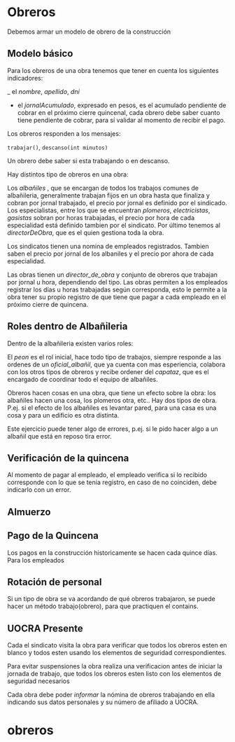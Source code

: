 # Obreros
Debemos armar un modelo de obrero de la construcción

## Modelo básico
Para los obreros de una obra tenemos que tener en cuenta los siguientes indicadores:

_ el _nombre_, _apellido_, _dni_
- el _jornalAcumulado_, expresado en pesos, es el acumulado pendiente de cobrar en el próximo cierre quincenal, cada obrero debe saber cuanto tiene pendiente de cobrar, para sí validar al momento de recibir el pago.

Los obreros responden a los mensajes:

`trabajar()`, `descanso(int minutos)`

Un obrero debe saber si esta trabajando o en descanso.

Hay distintos tipo de obreros en una obra:

Los _albañiles_ , que se encargan de todos los trabajos comunes de albañileria, generalmente trabajan fijos en un obra hasta que finaliza y cobran por jornal trabajado, el precio por jornal es definido por el sindicado.
Los especialistas, entre los que se encuentran _plomeros_, _electricistas_, _gasistas_ sobran por horas trabajadas, el precio por hora de cada especialidad está definido tambien por el sindicato. Por último tenemos al _directorDeObra_, que es el quien gestiona toda la obra.

Los sindicatos tienen una nomina de empleados registrados. Tambien saben el precio por jornal de los albaniles y el precio por ahora de cada especialidad.

Las obras tienen un _director_de_obra_ y conjunto de obreros que trabajan por jornal u hora, dependiendo del tipo.
Las obras permiten a los empleados registrar los días u horas trabajadas según corresponda, esto le permite a la obra tener su propio registro de que tiene que pagar a cada empleado en el próximo cierre de quincena.


## Roles dentro de Albañileria
Dentro de la albañileria existen varios roles:

El _peon_ es el rol inicial, hace todo tipo de trabajos, siempre responde a las ordenes de un _oficial_albañil_, que ya cuenta con mas esperiencia, colabora con los otros tipos de obreros y recibe ordener del _capataz_, que es el encargado de coordinar todo el equipo de albañiles.




Obreros hacen cosas en una obra, que tiene un efecto sobre la obra: los albañiles hacen una cosa, los plomeros otra, etc.. Hay dos tipos de obra. P.ej. si el efecto de los albañiles es levantar pared, para una casa es una cosa y para un edificio es otra distinta.

Este ejercicio puede tener algo de errores, p.ej. si le pido hacer algo a un albañil que está en reposo tira error.

## Verificación de la quincena
Al momento de pagar al empleado, el empleado verifica si lo recibido corresponde con lo que se tenia registro, en caso de no coinciden, debe indicarlo con un error.


## Almuerzo


## Pago de la Quincena
Los pagos en la construcción historicamente se hacen cada quince días. Para los empleados 

## Rotación de personal
Si un tipo de obra se va acordando de qué obreros trabajaron, se puede hacer un método trabajo(obrero), para que practiquen el contains.

## UOCRA Presente
Cada el sindicato visita la obra para verificar que todos los obreros esten en blanco y todos esten usando los elementos de seguridad correspondientes.

Para evitar suspensiones la obra realiza una verificacion antes de iniciar la jornada de trabajo, que todos los obreros esten listo con los elementos de seguridad necesarios

Cada obra debe poder _informar_ la nómina de obreros trabajando en ella indicando sus datos personales y su número de afiliado a UOCRA.

# obreros
